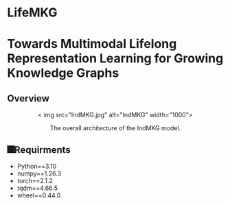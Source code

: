 # LifeMKG
# Towards Multimodal Lifelong Representation Learning for Growing Knowledge Graphs

## Overview
<p align="center">
  < img src="IndMKG.jpg" alt="IndMKG" width="1000">
</p >

<p align="center"> The overall architecture of the IndMKG model. </p >

## 🎆Requirments
- Python==3.10
- numpy==1.26.3
- torch==2.1.2
- tqdm==4.66.5
- wheel==0.44.0


```
